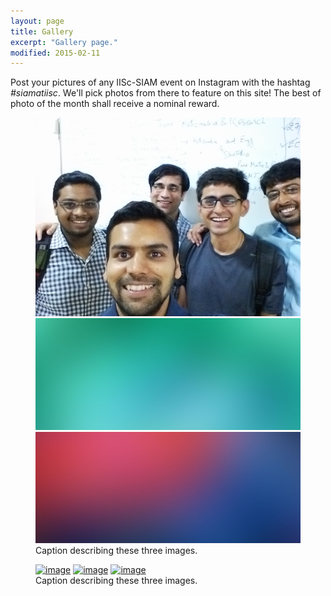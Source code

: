 ```yaml
---
layout: page
title: Gallery
excerpt: "Gallery page."
modified: 2015-02-11
---
```


Post your pictures of any IISc-SIAM event on Instagram with the hashtag _#siamatiisc_. We'll pick photos from there to feature on this site! The best of  photo of the month shall receive a nominal reward.

<figure class="third">
	<a href="/images/galleries/sizeTest.jpg" alt="image"><img src="/images/galleries/sizeTest.jpg" alt="image"></a>
	<a href="/images/galleries/so-simple-sample-image-1.jpg"><img src="/images/galleries/so-simple-sample-image-1.jpg" alt="image"></a>
	<a href="/images/galleries/so-simple-sample-image-2.jpg"><img src="/images/galleries/so-simple-sample-image-2.jpg" alt="image"></a>
	<figcaption>Caption describing these three images.</figcaption>
</figure>

<figure class="third">
	<a href="http://placehold.it/1200x600.jpg"><img src="http://placehold.it/600x300.jpg" alt="image"></a>
	<a href="http://placehold.it/1200x600.jpg"><img src="http://placehold.it/600x300.jpg" alt="image"></a>
	<a href="http://placehold.it/1200x600.jpg"><img src="http://placehold.it/600x300.jpg" alt="image"></a>
	<figcaption>Caption describing these three images.</figcaption>
</figure>

